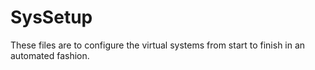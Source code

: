 SysSetup
========

These files are to configure the virtual systems from start to finish in an automated fashion.
